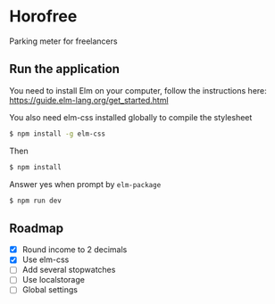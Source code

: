 # Horofree
Parking meter for freelancers

## Run the application
You need to install Elm on your computer, follow the instructions here: https://guide.elm-lang.org/get_started.html

You also need elm-css installed globally to compile the stylesheet

```bash
$ npm install -g elm-css
```

Then

```bash
$ npm install
```

Answer yes when prompt by `elm-package`

```bash
$ npm run dev
```

## Roadmap
- [x] Round income to 2 decimals
- [x] Use elm-css
- [ ] Add several stopwatches
- [ ] Use localstorage
- [ ] Global settings
